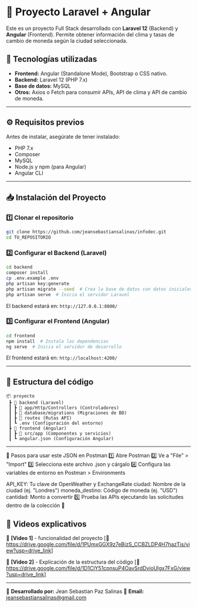 # 📌 Proyecto Laravel + Angular

Este es un proyecto Full Stack desarrollado con **Laravel 12** (Backend) y **Angular** (Frontend).
Permite obtener información del clima y tasas de cambio de moneda según la ciudad seleccionada.

## 🚀 Tecnologías utilizadas

- **Frontend:** Angular (Standalone Mode), Bootstrap o CSS nativo.
- **Backend:** Laravel 12 (PHP 7.x)
- **Base de datos:** MySQL
- **Otros:** Axios o Fetch para consumir APIs, API de clima y API de cambio de moneda.

---

## ⚙️ Requisitos previos

Antes de instalar, asegúrate de tener instalado:

- PHP 7.x
- Composer
- MySQL
- Node.js y npm (para Angular)
- Angular CLI

---

## 📥 Instalación del Proyecto

### 1️⃣ Clonar el repositorio
```bash
git clone https://github.com/jeansebastiansalinas/infodec.git
cd TU_REPOSITORIO
```

### 2️⃣ Configurar el Backend (Laravel)
```bash
cd backend
composer install
cp .env.example .env
php artisan key:generate
php artisan migrate --seed  # Crea la base de datos con datos iniciales
php artisan serve  # Inicia el servidor Laravel
```
El backend estará en: `http://127.0.0.1:8000/`

### 3️⃣ Configurar el Frontend (Angular)
```bash
cd frontend
npm install  # Instala las dependencias
ng serve  # Inicia el servidor de desarrollo
```
El frontend estará en: `http://localhost:4200/`

---

## 📂 Estructura del código

```
📦 proyecto
 ┣ 📂 backend (Laravel)
 ┃ ┣ 📂 app/Http/Controllers (Controladores)
 ┃ ┣ 📂 database/migrations (Migraciones de BD)
 ┃ ┣ 📂 routes (Rutas API)
 ┃ ┗ .env (Configuración del entorno)
 ┣ 📂 frontend (Angular)
 ┃ ┣ 📂 src/app (Componentes y servicios)
 ┃ ┗ angular.json (Configuración Angular)
```

---

🔹 Pasos para usar este JSON en Postman
1️⃣ Abre Postman
2️⃣ Ve a "File" > "Import"
3️⃣ Selecciona este archivo .json y cárgalo
4️⃣ Configura las variables de entorno en Postman > Environments

API_KEY: Tu clave de OpenWeather y ExchangeRate
ciudad: Nombre de la ciudad (ej. "Londres")
moneda_destino: Código de moneda (ej. "USD")
cantidad: Monto a convertir
5️⃣ Prueba las APIs ejecutando las solicitudes dentro de la colección 🚀


## 🎥 Videos explicativos

📌 **[Video 1]** - funcionalidad del proyecto [🔗 https://drive.google.com/file/d/1PUmxGGX9z7eBizS_CCBZLDP4H7hazTis/view?usp=drive_link]

📌 **[Video 2]** - Explicación de la estructura del código [🔗 https://drive.google.com/file/d/1D1ClY51cpnsuP4OavSrdDvioUlgx7FxG/view?usp=drive_link]

---

📌 **Desarrollado por:** Jean Sebastian Paz Salinas
📧 **Email:** jeansebastiansalinas@gmail.com

